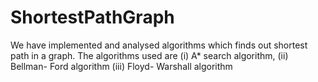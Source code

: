 # ShortestPathGraph
We have implemented and analysed algorithms which finds out shortest path in a graph. The algorithms used are (i) A* search algorithm, (ii) Bellman- Ford algorithm (iii) Floyd- Warshall algorithm
